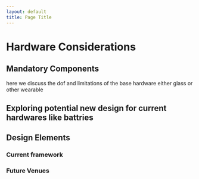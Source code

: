 ```yaml
---
layout: default
title: Page Title
---
```


# Hardware Considerations


## Mandatory Components

here we discuss the dof and limitations of the base hardware either glass or other wearable

## Exploring potential new design for current hardwares like battries


## Design Elements

### Current framework 

### Future Venues


